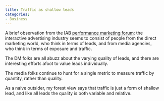 ```yaml
---
title: Traffic as shallow leads
categories:
- Business
---
```


A brief observation from the IAB [performance marketing forum][1]: the interactive advertising industry seems to consist of people from the direct marketing world, who think in terms of leads, and from media agencies, who think in terms of exposure and traffic.

The DM folks are all abuzz about the varying quality of leads, and there are interesting efforts afoot to value leads individually.

The media folks continue to hunt for a single metric to measure traffic by quantity, rather than quality.

As a naive outsider, my forest view says that traffic is just a form of shallow lead, and like all leads the quality is both variable and relative.

   [1]: http://www.iab.net/events_training/lfpm2008/overview
